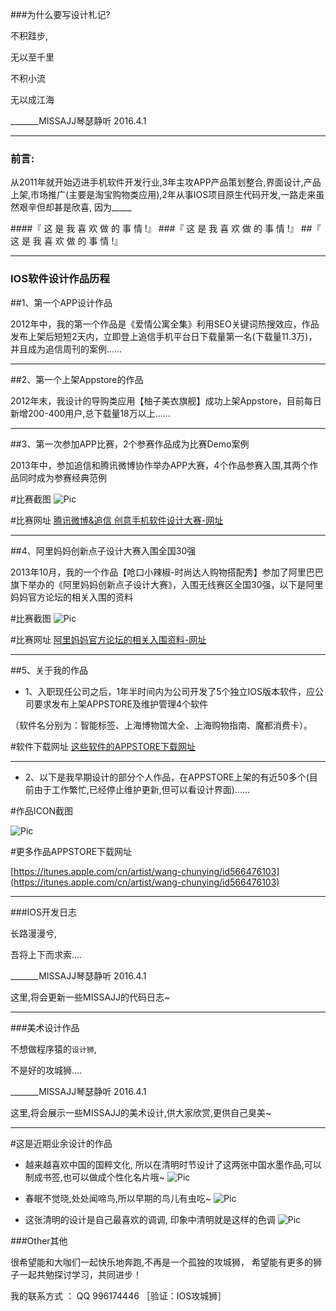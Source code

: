  

###为什么要写设计札记? 


不积跬步,

无以至千里

不积小流

无以成江海


_______MISSAJJ琴瑟静听  2016.4.1



---

### 前言: 

从2011年就开始迈进手机软件开发行业,3年主攻APP产品策划整合,界面设计,产品上架,市场推广(主要是淘宝购物类应用),2年从事IOS项目原生代码开发,一路走来虽然艰辛但却甚是欣喜, 因为_____

####『 这 是 我 喜 欢 做 的 事 情 !』
###『 这 是 我 喜 欢 做 的 事 情 !』
##『 这 是 我 喜 欢 做 的 事 情 !』



---

### IOS软件设计作品历程​ 


##1、第一个APP设计作品

2012年中，我的第一个作品是《爱情公寓全集》利用SEO关键词热搜效应，作品发布上架后短短2天内，立即登上追信手机平台日下载量第一名(下载量11.3万)，并且成为追信周刊的案例…… 



---

##2、第一个上架Appstore的作品

2012年末，我设计的导购类应用【柚子美衣旗舰】成功上架Appstore，目前每日新增200-400用户,总下载量18万以上……



---

##3、第一次参加APP比赛，2个参赛作品成为比赛Demo案例

2013年中，参加追信和腾讯微博协作举办APP大赛，4个作品参赛入围,其两个作品同时成为参赛经典范例

#比赛截图
![Pic](https://github.com/MISSAJJ/MAButtonTool/blob/master/MADesignNote_History_1.JPG)


#比赛网址
[腾讯微博&追信 创意手机软件设计大赛-网址](http://qq.zhui.cn)
 


---

##4、阿里妈妈创新点子设计大赛入围全国30强

2013年10月，我的一个作品【呛口小辣椒-时尚达人购物搭配秀】参加了阿里巴巴旗下举办的《阿里妈妈创新点子设计大赛》，入围无线赛区全国30强，以下是阿里妈妈官方论坛的相关入围的资料  


#比赛截图
![Pic](https://github.com/MISSAJJ/MAButtonTool/blob/master/MADesignNote_History_2.JPG)

#比赛网址 
[阿里妈妈官方论坛的相关入围资料-网址](http://club.alimama.com/read-htm-tid-5330842.html)



---

##5、关于我的作品

+ 1、入职现任公司之后，1年半时间内为公司开发了5个独立IOS版本软件，应公司要求发布上架APPSTORE及维护管理4个软件

（软件名分别为：智能标签、上海博物馆大全、上海购物指南、魔都消费卡）。

#软件下载网址
[这些软件的APPSTORE下载网址](https://itunes.apple.com/cn/developer/shanghai-yuan-yun-information/id622348624)



---

+ 2、以下是我早期设计的部分个人作品，在APPSTORE上架的有近50多个(目前由于工作繁忙,已经停止维护更新,但可以看设计界面)……

#作品ICON截图

![Pic](https://github.com/MISSAJJ/MAButtonTool/blob/master/MADesignNote_Work_1.JPG)

#更多作品APPSTORE下载网址 

[https://itunes.apple.com/cn/artist/wang-chunying/id566476103](https://itunes.apple.com/cn/artist/wang-chunying/id566476103)



---

###IOS开发日志


长路漫漫兮,

吾将上下而求索....

 _______MISSAJJ琴瑟静听  2016.4.1



这里,将会更新一些MISSAJJ的代码日志~



---

###美术设计作品


不想做程序猿的`设计狮`,

不是好的攻城狮....

_______MISSAJJ琴瑟静听  2016.4.1



这里,将会展示一些MISSAJJ的美术设计,供大家欣赏,更供自己臭美~
 


---

#这是近期业余设计的作品

+ 越来越喜欢中国的国粹文化, 所以在清明时节设计了这两张中国水墨作品,可以制成书签,也可以做成个性化名片哦~
![Pic](https://github.com/MISSAJJ/MAButtonTool/blob/master/MADesignNote_3.JPG)


+ 春眠不觉晓,处处闻啼鸟,所以早期的鸟儿有虫吃~
![Pic](https://github.com/MISSAJJ/MAButtonTool/blob/master/MADesignNote_2.JPG)


+ 这张清明的设计是自己最喜欢的调调, 印象中清明就是这样的色调
![Pic](https://github.com/MISSAJJ/MAButtonTool/blob/master/MADesignNote_1.JPG)



###Other其他
 

很希望能和大咖们一起快乐地奔跑,不再是一个孤独的攻城狮，
希望能有更多的狮子一起共勉探讨学习，共同进步！

我的联系方式 ： QQ   996174446  ［验证：IOS攻城狮］
